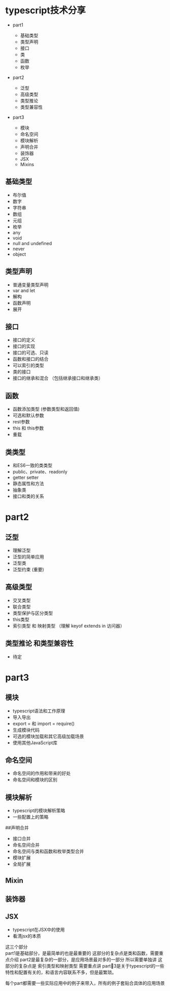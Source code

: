 # typescript技术分享

+ part1
  + 基础类型
  + 类型声明
  + 接口
  + 类
  + 函数
  + 枚举

+ part2
    + 泛型
    + 高级类型
    + 类型推论
    + 类型兼容性

+ part3 
    + 模块
    + 命名空间
    + 模块解析
    + 声明合并
    + 装饰器
    + JSX
    + Mixins

## 基础类型
+ 布尔值
+ 数字
+ 字符串
+ 数组
+ 元组
+ 枚举
+ any
+ void
+ null and undefined
+ never
+ object

## 类型声明
+ 普通变量类型声明
+ var and let
+ 解构
+ 函数声明
+ 展开


## 接口
+ 接口的定义
+ 接口的实现
+ 接口的可选、只读
+ 函数和接口的结合
+ 可以索引的类型
+ 类的接口
+ 接口的继承和混合 （包括继承接口和继承类）


## 函数
+ 函数添加类型 (参数类型和返回值)
+ 可选和默认参数
+ rest参数
+ this 和 this参数
+ 重载

## 类类型
+ 和ES6一致的类类型
+ public、private、readonly 
+ getter setter
+ 静态属性和方法
+ 抽象类
+ 接口和类的关系


# part2

## 泛型
+ 理解泛型
+ 泛型的简单应用
+ 泛型类
+ 泛型约束 (重要)

## 高级类型
+ 交叉类型
+ 联合类型
+ 类型保护与区分类型
+ this类型
+ 索引类型 和 映射类型 （理解 keyof extends in 访问器）

## 类型推论 和类型兼容性
+ 待定

# part3

## 模块
+ typescript语法和工作原理
+ 导入导出
+ export = 和 import = require()
+ 生成模块代码
+ 可选的模块加载和其它高级加载场景
+ 使用其他JavaScript库

## 命名空间
+ 命名空间的作用和带来的好处
+ 命名空间和模块的区别

## 模块解析
+ typescript的模块解析策略
+ 一些配置上的策略

##声明合并
+ 接口合并
+ 命名空间合并
+ 命名空间与类和函数和枚举类型合并
+ 模块扩展
+ 全局扩展

## Mixin

## 装饰器

## JSX
+ typescript在JSX中的使用
+ 看清jsx的本质



这三个部分   
part1是基础部分，是最简单的也是最重要的 这部分的复杂点是类和函数，需要重点介绍
part2是最复杂的一部分，是应用场景最对多的一部分 所以需要单独讲 这部分的复杂点是 索引类型和映射类型 需要重点讲
part3是关于typescript的一些特性和配置有关的，和语言内容联系不多，但是最繁琐。

每个part都需要一些实际应用中的例子来带入，所有的例子套贴合具体的应用场景
